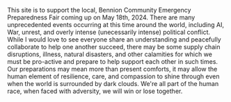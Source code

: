 This site is to support the local, Bennion Community Emergency Preparedness Fair coming up on May 18th, 2024. There are many unprecedented events occurring at this time around the world, including AI, War, unrest, and overly intense
(unecessarily intense) political conflict. While I would love to see everyone share an understanding and peacefully collaborate to help one another succeed, there may be some supply chain disruptions, illness, natural disasters, and other
calamities for which we must be pro-active and prepare to help support each other in such times. Our preparations may mean more than present comforts, it may allow the human element of resilience, care, and compassion to shine through
even when the world is surrounded by dark clouds. We're all part of the human race, when faced with adversity, we will win or lose together.
